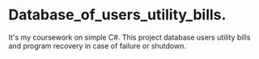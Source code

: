 # Database_of_users_utility_bills.
It's my coursework on simple C#. This project database users utility bills and program recovery in case of failure or shutdown.
